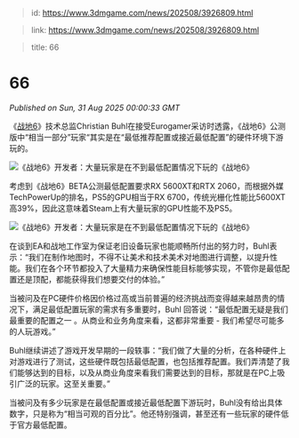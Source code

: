 > id: https://www.3dmgame.com/news/202508/3926809.html

> link: https://www.3dmgame.com/news/202508/3926809.html

> title: 66

# 66
_Published on Sun, 31 Aug 2025 00:00:33 GMT_

《[战地6](https://www.3dmgame.com/games/battlefield6/)》技术总监Christian Buhl在接受Eurogamer采访时透露，《战地6》公测版中“相当一部分”玩家“其实是在“最低推荐配置或接近最低配置”的硬件环境下游玩的。

![《战地6》开发者：大量玩家是在不到最低配置情况下玩的《战地6》](https://img.3dmgame.com/uploads/images/news/20250831/1756601652_122105_jpg_r.jpg)

考虑到《战地6》BETA公测最低配置要求RX 5600XT和RTX 2060，而根据外媒TechPowerUp的排名，PS5的GPU相当于RX 6700，传统光栅化性能比5600XT高39%，因此这意味着Steam上有大量玩家的GPU性能不及PS5。

![《战地6》开发者：大量玩家是在不到最低配置情况下玩的《战地6》](https://img.3dmgame.com/uploads/images/news/20250831/1756601621_136015_jpg_r.jpg)

在谈到EA和战地工作室为保证老旧设备玩家也能顺畅所付出的努力时，Buhl表示：“我们在制作地图时，不得不让美术和技术美术对地图进行调整，以提升性能。我们在各个环节都投入了大量精力来确保性能目标能够实现，不管你是最低配置还是顶配，都能获得我们想要交付的体验。”

当被问及在PC硬件价格因价格过高或当前普遍的经济挑战而变得越来越昂贵的情况下，满足最低配置玩家的需求有多重要时，Buhl 回答说：“最低配置无疑是我们最重要的配置之一 。从商业和业务角度来看，这都非常重要 - 我们希望尽可能多的人玩游戏。”

Buhl继续讲述了游戏开发早期的一段轶事：“我们做了大量的分析，在各种硬件上对游戏进行了测试，这些硬件既包括最低配置，也包括推荐配置。我们弄清楚了我们能够达到的目标，以及从商业角度来看我们需要达到的目标，那就是在PC上吸引广泛的玩家。这至关重要。”

当被问及有多少玩家是在最低配置或接近最低配置下游玩时，Buhl没有给出具体数字，只是称为“相当可观的百分比”。他还特别强调，甚至还有一些玩家的硬件低于官方最低配置。
